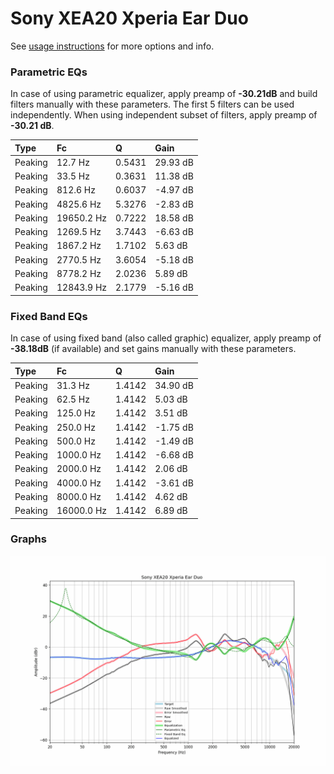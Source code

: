 # Sony XEA20 Xperia Ear Duo
See [usage instructions](https://github.com/jaakkopasanen/AutoEq#usage) for more options and info.

### Parametric EQs
In case of using parametric equalizer, apply preamp of **-30.21dB** and build filters manually
with these parameters. The first 5 filters can be used independently.
When using independent subset of filters, apply preamp of **-30.21 dB**.

| Type    | Fc         |      Q | Gain     |
|:--------|:-----------|:-------|:---------|
| Peaking | 12.7 Hz    | 0.5431 | 29.93 dB |
| Peaking | 33.5 Hz    | 0.3631 | 11.38 dB |
| Peaking | 812.6 Hz   | 0.6037 | -4.97 dB |
| Peaking | 4825.6 Hz  | 5.3276 | -2.83 dB |
| Peaking | 19650.2 Hz | 0.7222 | 18.58 dB |
| Peaking | 1269.5 Hz  | 3.7443 | -6.63 dB |
| Peaking | 1867.2 Hz  | 1.7102 | 5.63 dB  |
| Peaking | 2770.5 Hz  | 3.6054 | -5.18 dB |
| Peaking | 8778.2 Hz  | 2.0236 | 5.89 dB  |
| Peaking | 12843.9 Hz | 2.1779 | -5.16 dB |

### Fixed Band EQs
In case of using fixed band (also called graphic) equalizer, apply preamp of **-38.18dB**
(if available) and set gains manually with these parameters.

| Type    | Fc         |      Q | Gain     |
|:--------|:-----------|:-------|:---------|
| Peaking | 31.3 Hz    | 1.4142 | 34.90 dB |
| Peaking | 62.5 Hz    | 1.4142 | 5.03 dB  |
| Peaking | 125.0 Hz   | 1.4142 | 3.51 dB  |
| Peaking | 250.0 Hz   | 1.4142 | -1.75 dB |
| Peaking | 500.0 Hz   | 1.4142 | -1.49 dB |
| Peaking | 1000.0 Hz  | 1.4142 | -6.68 dB |
| Peaking | 2000.0 Hz  | 1.4142 | 2.06 dB  |
| Peaking | 4000.0 Hz  | 1.4142 | -3.61 dB |
| Peaking | 8000.0 Hz  | 1.4142 | 4.62 dB  |
| Peaking | 16000.0 Hz | 1.4142 | 6.89 dB  |

### Graphs
![](./Sony%20XEA20%20Xperia%20Ear%20Duo.png)